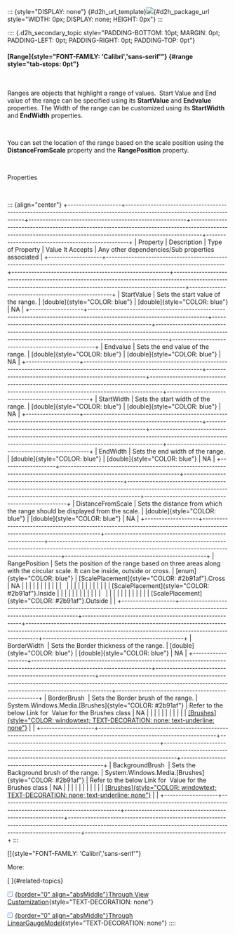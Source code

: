 ::: {style="DISPLAY: none"}
[](ms-xhelp:///?Id=d2h_url_template){#d2h_url_template}![](!package_url!){#d2h_package_url style="WIDTH: 0px; DISPLAY: none; HEIGHT: 0px"}
:::

:::: {.d2h_secondary_topic style="PADDING-BOTTOM: 10pt; MARGIN: 0pt; PADDING-LEFT: 0pt; PADDING-RIGHT: 0pt; PADDING-TOP: 0pt"}
#### [Range]{style="FONT-FAMILY: 'Calibri','sans-serif'"} {#range style="tab-stops: 0pt"}

 

Ranges are objects that highlight a range of values.  Start Value and End value of the range can be specified using its **StartValue** and **Endvalue** properties. The Width of the range can be customized using its **StartWidth** and **EndWidth** properties.

 

You can set the location of the range based on the scale position using the **DistanceFromScale** property and the **RangePosition** property.

 

Properties

 

::: {align="center"}
+-------------------+------------------------------------------------------------------------------------------------------------------------+--------------------------------------------------------+----------------------------------------------------------------------------------------------------------------------------------------------------------------+--------------------------------------------------+
| Property          | Description                                                                                                            | Type of Property                                       | Value It Accepts                                                                                                                                               | Any other dependencies/Sub properties associated |
+-------------------+------------------------------------------------------------------------------------------------------------------------+--------------------------------------------------------+----------------------------------------------------------------------------------------------------------------------------------------------------------------+--------------------------------------------------+
| StartValue        | Sets the start value of the range.                                                                                     | [double]{style="COLOR: blue"}                          | [double]{style="COLOR: blue"}                                                                                                                                  | NA                                               |
+-------------------+------------------------------------------------------------------------------------------------------------------------+--------------------------------------------------------+----------------------------------------------------------------------------------------------------------------------------------------------------------------+--------------------------------------------------+
| Endvalue          | Sets the end value of the range.                                                                                       | [double]{style="COLOR: blue"}                          | [double]{style="COLOR: blue"}                                                                                                                                  | NA                                               |
+-------------------+------------------------------------------------------------------------------------------------------------------------+--------------------------------------------------------+----------------------------------------------------------------------------------------------------------------------------------------------------------------+--------------------------------------------------+
| StartWidth        | Sets the start width of the range.                                                                                     | [double]{style="COLOR: blue"}                          | [double]{style="COLOR: blue"}                                                                                                                                  | NA                                               |
+-------------------+------------------------------------------------------------------------------------------------------------------------+--------------------------------------------------------+----------------------------------------------------------------------------------------------------------------------------------------------------------------+--------------------------------------------------+
| EndWidth          | Sets the end width of the range.                                                                                       | [double]{style="COLOR: blue"}                          | [double]{style="COLOR: blue"}                                                                                                                                  | NA                                               |
+-------------------+------------------------------------------------------------------------------------------------------------------------+--------------------------------------------------------+----------------------------------------------------------------------------------------------------------------------------------------------------------------+--------------------------------------------------+
| DistanceFromScale | Sets the distance from which the range should be displayed from the scale.                                             | [double]{style="COLOR: blue"}                          | [double]{style="COLOR: blue"}                                                                                                                                  | NA                                               |
+-------------------+------------------------------------------------------------------------------------------------------------------------+--------------------------------------------------------+----------------------------------------------------------------------------------------------------------------------------------------------------------------+--------------------------------------------------+
| RangePosition     | Sets the position of the range based on three areas along with the circular scale. It can be inside, outside or cross. | [enum]{style="COLOR: blue"}                            | [ScalePlacement]{style="COLOR: #2b91af"}.Cross                                                                                                                 | NA                                               |
|                   |                                                                                                                        |                                                        |                                                                                                                                                                |                                                  |
|                   |                                                                                                                        |                                                        |                                                                                                                                                                |                                                  |
|                   |                                                                                                                        |                                                        |                                                                                                                                                                |                                                  |
|                   |                                                                                                                        |                                                        | [ScalePlacement]{style="COLOR: #2b91af"}.Inside                                                                                                                |                                                  |
|                   |                                                                                                                        |                                                        |                                                                                                                                                                |                                                  |
|                   |                                                                                                                        |                                                        |                                                                                                                                                                |                                                  |
|                   |                                                                                                                        |                                                        |                                                                                                                                                                |                                                  |
|                   |                                                                                                                        |                                                        | [ScalePlacement]{style="COLOR: #2b91af"}.Outside                                                                                                               |                                                  |
+-------------------+------------------------------------------------------------------------------------------------------------------------+--------------------------------------------------------+----------------------------------------------------------------------------------------------------------------------------------------------------------------+--------------------------------------------------+
| BorderWidth       | Sets the Border thickness of the range.                                                                                | [double]{style="COLOR: blue"}                          | [double]{style="COLOR: blue"}                                                                                                                                  | NA                                               |
+-------------------+------------------------------------------------------------------------------------------------------------------------+--------------------------------------------------------+----------------------------------------------------------------------------------------------------------------------------------------------------------------+--------------------------------------------------+
| BorderBrush       | Sets the Border brush of the range.                                                                                    | System.Windows.Media.[Brushes]{style="COLOR: #2b91af"} | Refer to the below Link for  Value for the Brushes class                                                                                                       | NA                                               |
|                   |                                                                                                                        |                                                        |                                                                                                                                                                |                                                  |
|                   |                                                                                                                        |                                                        | [[Brushes]{style="COLOR: windowtext; TEXT-DECORATION: none; text-underline: none"}](http://msdn.microsoft.com/en-us/library/system.windows.media.brushes.aspx) |                                                  |
+-------------------+------------------------------------------------------------------------------------------------------------------------+--------------------------------------------------------+----------------------------------------------------------------------------------------------------------------------------------------------------------------+--------------------------------------------------+
| BackgroundBrush   | Sets the Background brush of the range.                                                                                | System.Windows.Media.[Brushes]{style="COLOR: #2b91af"} | Refer to the below Link for  Value for the Brushes class                                                                                                       | NA                                               |
|                   |                                                                                                                        |                                                        |                                                                                                                                                                |                                                  |
|                   |                                                                                                                        |                                                        | [[Brushes]{style="COLOR: windowtext; TEXT-DECORATION: none; text-underline: none"}](http://msdn.microsoft.com/en-us/library/system.windows.media.brushes.aspx) |                                                  |
+-------------------+------------------------------------------------------------------------------------------------------------------------+--------------------------------------------------------+----------------------------------------------------------------------------------------------------------------------------------------------------------------+--------------------------------------------------+
:::

[]{style="FONT-FAMILY: 'Calibri','sans-serif'"} 

More:

[ ]{#related-topics}

[![](button.gif){border="0" align="absMiddle"}Through View Customization](ms-xhelp:///?Id=784c6aa8-1e5d-485c-91d7-09ee84ded744){style="TEXT-DECORATION: none"}

[![](button.gif){border="0" align="absMiddle"}Through LinearGaugeModel](ms-xhelp:///?Id=6c41daf4-a8a2-4cee-b2b8-d95073f28faf){style="TEXT-DECORATION: none"}
::::
